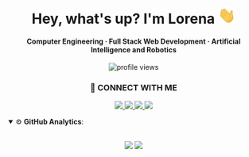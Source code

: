 <h1 align="center"> Hey, what's up? I'm Lorena <img src="https://github.com/devSouvik/devSouvik/blob/master/Hi.gif?raw=true" width="35"></h1>
<h4 align="center">Computer Engineering · Full Stack Web Development · Artificial Intelligence and Robotics</h4>

<p align="center">
  <img src="https://komarev.com/ghpvc/?username=narelo&color=blue" alt="profile views">
</p>

<h3 align="center">🤝 CONNECT WITH ME</h3>
<p align="center">
<a href="mailto:lorenabastosamz@gmail.com/">
<img src="https://img.shields.io/badge/-Gmail-c14321?logo=Gmail&logoColor=red&style=social">
</a>
<a href="https://www.linkedin.com/in/lorenabastos/">
<img src="https://img.shields.io/badge/-LinkedIn-blue?logo=Linkedin&logoColor=blue&style=social">
</a>
<a href="https://www.instagram.com/devhitech/">
<img src="https://img.shields.io/badge/-Instagram-E5E7E9?logo=Instagram&logoColor=FF00A2&style=social">
</a>
<a href="https://t.me/lorenabsts">
<img src="https://img.shields.io/badge/-Telegram-E5E7E9?logo=Telegram&style=social">
</a>
</p>

<details open>
<summary>⚙ <b>GitHub Analytics</b>: </summary>
<br>
<p align="center">
<img height="180em" src="https://github-readme-stats.vercel.app/api/top-langs/?username=narelo&layout=compact&langs_count=8&theme=radical&include_all_commits=true&count_private=true"/>
<img height="180em" src="https://github-readme-stats.vercel.app/api?username=narelo&show_icons=true&theme=dracula&bg_color=0,000000,130F40&include_all_commits=true&count_private=true"/>
</p>
</details>




